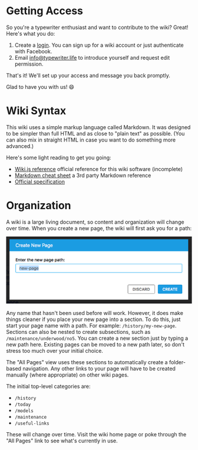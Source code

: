 <!-- TITLE: Contribute -->
<!-- SUBTITLE: How to contribute to the wiki -->

# Getting Access
So you're a typewriter enthusiast and want to contribute to the wiki? Great! Here's what you do:

1. Create a [login](/login). You can sign up for a wiki account or just authenticate with Facebook.
2. Email [info@typewriter.life](mailto:info@typewriter.life) to introduce yourself and request edit permission.

That's it! We'll set up your access and message you back promptly.

Glad to have you with us! :smile:

# Wiki Syntax
This wiki uses a simple markup language called Markdown. It was designed to be simpler than full HTML and as close to "plain text" as possible. (You can also mix in straight HTML in case you want to do something more advanced.)

Here's some light reading to get you going:

* [Wiki.js reference](https://docs.requarks.io/wiki/user-guide/markdown-syntax) official reference for this wiki software (incomplete)
* [Markdown cheat sheet](https://github.com/adam-p/markdown-here/wiki/Markdown-Cheatsheet) a 3rd party Markdown reference
* [Official specification](https://daringfireball.net/projects/markdown/basics)

# Organization
A wiki is a large living document, so content and organization will change over time. When you create a new page, the wiki will first ask you for a path:

![Wiki New Page](/uploads/wiki/wiki-new-page.png "Wiki New Page")

Any name that hasn't been used before will work. However, it does make things cleaner if you place your new page into a section. To do this, just start your page name with a path. For example: `/history/my-new-page`. Sections can also be nested to create subsections, such as `/maintenance/underwood/no5`. You can create a new section just by typing a new path here. Existing pages can be moved to a new path later, so don't stress too much over your initial choice.

The "All Pages" view uses these sections to automatically create a folder-based navigation. Any other links to your page will have to be created manually (where appropriate) on other wiki pages.

The initial top-level categories are:

* `/history`
* `/today`
* `/models`
* `/maintenance`
* `/useful-links`

These will change over time. Visit the wiki home page or poke through the "All Pages" link to see what's currently in use.